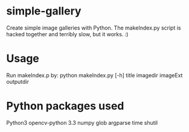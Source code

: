 # simple-gallery
Create simple image galleries with Python. The makeIndex.py script is hacked together and terribly slow, but it works. :)

# Usage
Run makeIndex.p by:
python makeIndex.py [-h] title imagedir imageExt outputdir

# Python packages used
Python3
opencv-python 3.3
numpy
glob
argparse
time
shutil

